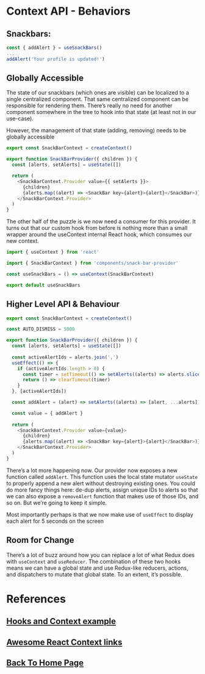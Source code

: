 # Context API - Behaviors

## Snackbars:

```js
const { addAlert } = useSnackBars()
...
addAlert('Your profile is updated!')
```

## Globally Accessible


The state of our snackbars (which ones are visible) can be localized to a single centralized component. That same centralized component can be responsible for rendering them. There’s really no need for another component somewhere in the tree to hook into that state (at least not in our use-case).

However, the management of that state (adding, removing) needs to be globally accessible

```js
export const SnackBarContext = createContext()

export function SnackBarProvider({ children }) {
  const [alerts, setAlerts] = useState([])

  return (
    <SnackBarContext.Provider value={{ setAlerts }}>
      {children}
      {alerts.map((alert) => <SnackBar key={alert}>{alert}</SnackBar>)}
    </SnackBarContext.Provider>
  )
}
```
The other half of the puzzle is we now need a consumer for this provider. It turns out that our custom hook from before is nothing more than a small wrapper around the useContext internal React hook, which consumes our new context.

```js
import { useContext } from 'react'

import { SnackBarContext } from 'components/snack-bar-provider'

const useSnackBars = () => useContext(SnackBarContext)

export default useSnackBars
```

## Higher Level API & Behaviour


```js
export const SnackBarContext = createContext()

const AUTO_DISMISS = 5000

export function SnackBarProvider({ children }) {
  const [alerts, setAlerts] = useState([])
  
  const activeAlertIds = alerts.join(',')
  useEffect(() => {
    if (activeAlertIds.length > 0) {
      const timer = setTimeout(() => setAlerts((alerts) => alerts.slice(0, alerts.length - 1)), AUTO_DISMISS)
      return () => clearTimeout(timer)
    }
  }, [activeAlertIds])

  const addAlert = (alert) => setAlerts((alerts) => [alert, ...alerts])

  const value = { addAlert }
    
  return (
    <SnackBarContext.Provider value={value}>
      {children}
      {alerts.map((alert) => <SnackBar key={alert}>{alert}</SnackBar>)}
    </SnackBarContext.Provider>
  )
}
```

There’s a lot more happening now. Our provider now exposes a new function called `addAlert`. This function uses the local state mutator `useState` to properly append a new alert without destroying existing ones. You could do more fancy things here: de-dup alerts, assign unique IDs to alerts so that we can also expose a `removeAlert` function that makes use of those IDs, and so on. But we’re going to keep it simple.

Most importantly perhaps is that we now make use of `useEffect` to display each alert for 5 seconds on the screen

## Room for Change

There’s a lot of buzz around how you can replace a lot of what Redux does with `useContext` and `useReducer`. The combination of these two hooks means we can have a global state and use Redux-like reducers, actions, and dispatchers to mutate that global state. To an extent, it’s possible.

# References

## [Hooks and Context example](https://reactjs.org/docs/context.html)

## [Awesome React Context links](https://github.com/diegohaz/awesome-react-context)

## [Back To Home Page](../../README.md)
